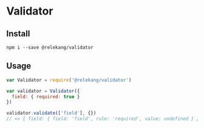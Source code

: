 # Validator

## Install

```
npm i --save @relekang/validator
```

## Usage

```javascript
var Validator = require('@relekang/validator')

var validator = Validator({
  field: { required: true }
})

validator.validate(['field'], {})
// => { field: { field: 'field', rule: 'required', value: undefined } }
```
